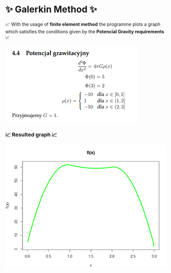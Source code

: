 # ✨ Galerkin Method ✨

📈 With the usage of **finite element method** the programme plots a graph which satisfies the conditions given by the **Potencial Gravity requirements** 📈

![task_requirements](public/task_in_polish.png)

### 📈 Resulted graph 📈

![graph](public/plotted_graph.png)
